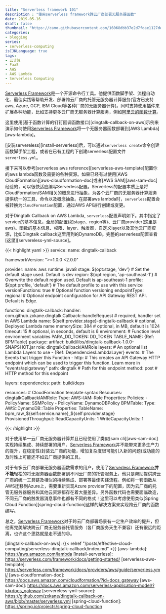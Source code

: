 ```yaml
---
title: "Serverless framework 101"
description : "使用serverless framework跨云厂商部署无服务器函数"
date: 2019-05-16
draft: false
thumbnail: "https://camo.githubusercontent.com/16068dbb37e2d7fdae1127de35a336c5f254a5e7/68747470733a2f2f73332e616d617a6f6e6177732e636f6d2f6173736574732e6769746875622e7365727665726c6573732f726561646d652d7365727665726c6573732d6672616d65776f726b2e6a7067"
categories:
- blogging
series:
- serverless-computing
isCJKLanguage: true
tags:
- 云计算
- FaaS
- AWS
- AWS Lambda
- Serverless Computing
---
```

[Serverless Framework][serverless-framework]是一个开源命令行工具。他提供函数脚手架、流程自动化、最佳实践等帮助开发、部署跨云厂商的托管无服务器计算服务(官方已支持aws, Azure, GCP, IBM Cloud等各种厂商的无服务器计算)。同时支持使用插件来扩展各种功能，比如支持更多云厂商无服务器计算服务，例如[阿里云的函数计算][serverless-aliyun]。

这里使用[基于函数计算的钉钉回调函数接口][dingtalk-callback-on-aws]示例来演示如何使用[Serverless Framework][serverless-framework]将一个无服务器函数部署到[AWS Lambda][aws-lambda]。

<!--more-->

[安装servereless][install-serverless]后，可以通过`serverless create`命令创建函数脚手架工程，或者在已有工程的下创建serverless配置文件`serverless.yml`。

接下来可以参考[serverless aws reference][serverless-aws-template]配置你的aws lambda函数及需要的各种资源。如果已经有过使用[AWS CloudFormation][aws-cloudformation-doc]或者[AWS SAM][aws-sam-doc]经验的，可以很快适应编写Serverless配置。Serverless的配置本质上是将CloudFormation/SAM相关的概念进行抽象，为各个云厂商的无服务器计算服务提供统一的工具、命令以及概念抽象。在部署aws lambda时，`serverless`配置会被转换为`CloudFormation`配置，通过AWS API进行创建或变更。

对于Dingtalk Callback on AWS Lambda, `serverless`配置声明如下。其中指定了service的基本信息，全局的配置(如stage、region等)、云厂商provider(这里是aws)。函数的基本信息、权限、layer、触发器，自定义layer以及其他云厂商资源，比如Dingtalk callback这里用到的DynamoDB。完整的serverless配置查看[这里][servereless-yml-source]。

{{< highlight yaml >}}
service:
  name: dingtalk-callback

frameworkVersion: ">=1.0.0 <2.0.0"

provider:
  name: aws
  runtime: java8
  stage: ${opt:stage, 'dev'} # Set the default stage used. Default is dev
  region: ${opt:region, 'ap-southeast-1'} # Overwrite the default region used. Default is ap-southeast-1
  profile: ${opt:profile, 'default'} # The default profile to use with this service
  versionFunctions: true # Optional function versioning
  endpointType: regional # Optional endpoint configuration for API Gateway REST API. Default is Edge.

functions:
  dingtalk-callback:
    handler: com.github.zxkane.dingtalk.Callback::handleRequest # required, handler set in AWS Lambda
    name: ${self:provider.stage}-dingtalk-callback # optional, Deployed Lambda name
    memorySize: 384 # optional, in MB, default is 1024
    timeout: 15 # optional, in seconds, default is 6
    environment: # Function level environment variables
      PARA_DD_TOKEN: DD_TOKEN
      TABLE_NAME: {Ref: BPMTable}
    package:
      artifact: build/libs/dingtalk-callback-1.0.0-SNAPSHOT.jar
    role: dingtalkCallbackIAMRole
    layers: # An optional list Lambda Layers to use
      - {Ref: DependenciesLambdaLayer}
    events: # The Events that trigger this Function
      - http: # This creates an API Gateway HTTP endpoint which can be used to trigger this function.  Learn more in "events/apigateway"
          path: dingtalk # Path for this endpoint
          method: post # HTTP method for this endpoint

layers:
  dependencies:
    path: build/deps

resources:  # CloudFormation template syntax
  Resources:
    dingtalkCallbackIAMRole:
      Type: AWS::IAM::Role
      Properties:
        Policies:
          - PolicyName: SSMPolicy
          - PolicyName: DynamoDBPolicy
    BPMTable:
      Type: AWS::DynamoDB::Table
      Properties:
        TableName: bpm_raw_${self:service.name}_${self:provider.stage}
        ProvisionedThroughput:
          ReadCapacityUnits: 1
          WriteCapacityUnits: 1

{{< /highlight >}}

对于使用单一云厂商无服务器计算并且已经使用了类似[sam cli][aws-sam-doc]实现持续集成、持续部署的用户，[Serverless Framework][serverless-framework]并不能带来更多生产力的提升，在稳定性(封装云厂商的功能，增加复杂度很可能引入新的问题)或功能的及时性上可能还不如云厂商提供的工具。

对于有多云厂商部署无服务器函数需求的用户，使用了[Serverless Framework][serverless-framework]**并不能**轻松的将无服务器函数部署到不同云厂商的托管服务上，他只是帮助提供跨云厂商的统一工具链及相似的持续集成、部署等最佳实践流程。例如将一套函数从AWS迁移到Azure上，需要重新实现Azure provider下的配置，因为云厂商的托管无服务器服务和其他云资源都存在着大量差异。另外函数代码也需要面临改造，不同云厂商的触发器消息事件也都有不同的格式！这里可以考虑使用类似[Spring Cloud Function][spring-cloud-function]这样的解决方案来实现跨云厂商的函数编写。

总之，[Serverless Framework][serverless-framework]对于跨云厂商部署场景有一定生产效率的提升，但他离完美解决跨云厂商无服务器托管服务（各厂商服务天生不兼容）还有很远的距离，也许这个思路就是走不通的:confused:。

[serverless-framework]: https://serverless.com/
[serverless-aliyun]: https://github.com/aliyun/serverless-aliyun-function-compute
[dingtalk-callback-on-aws]: {{< relref "/posts/effective-cloud-computing/serverless-dingtalk-callback/index.md" >}}
[aws-lambda]: https://aws.amazon.com/lambda
[install-serverless]: https://serverless.com/framework/docs/getting-started/
[serverless-aws-template]: https://serverless.com/framework/docs/providers/aws/guide/serverless.yml/
[aws-cloudformation-doc]: https://docs.aws.amazon.com/cloudformation/?id=docs_gateway
[aws-sam-doc]: https://docs.aws.amazon.com/serverless-application-model/?id=docs_gateway
[servereless-yml-source]: https://github.com/zxkane/dingtalk-callback-on-aws/blob/master/serverless.yml
[spring-cloud-function]: https://spring.io/projects/spring-cloud-function
